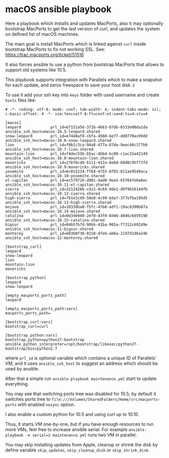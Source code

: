 # macOS ansible playbook

Here a playbook which installs and updates MacPorts, also it may optionally
bootstrap MacPorts to get the last version of curl, and updates the system on
defined list of macOS machines.

The main goal is install MacPorts which is linked against `curl` inside
bootstrap MacPorts to fix not working SSL. See: https://trac.macports.org/ticket/51516

It also forces ansible to use a python from bootstrap MacPorts that allows to
support old systems like 10.5.

This playbook supports integration with Parallels which to make a snapshot for
each update, and zeros freespace to save your host disk :)

To use it add your ssh key into `keys` folder with used username and create
`hosts` files like:

```
# -*- coding: utf-8; mode: conf; tab-width: 4; indent-tabs-mode: nil; c-basic-offset: 4 -*- vim:fenc=utf-8:ft=conf:et:sw=4:ts=4:sts=4

[macos]
leopard             prl_id=b7151a56-371b-4b63-87db-6533e00da1da ansible_ssh_host=macos-10.5-leopard.shared
snow-leopard        prl_id=e7448af8-cbfa-4560-be77-dd0770ac09dd ansible_ssh_host=macos-10.6-snow-leopard.shared
lion                prl_id=f0b1c3ca-94a8-477a-87de-9eec40c377b9 ansible_ssh_host=macos-10.7-lion.shared
mountain-lion       prl_id=f4dec53b-b5ac-4bbd-bc08-c1ac32a42149 ansible_ssh_host=macos-10.8-mountain-lion.shared
mavericks           prl_id=276f0cd8-6111-412a-8eb0-60d0c95ff3fd ansible_ssh_host=macos-10.9-mavericks.shared
yosemite            prl_id=6c015234-ff64-4755-8f92-811ae9549aca ansible_ssh_host=macos-10.10-yosemite.shared
el-capitan          prl_id=ec579726-d901-4ad0-9ea5-65f04fe0a8ec ansible_ssh_host=macos-10.11-el-capitan.shared
sierra              prl_id=3212426b-c412-4c64-9de1-d9f9016144fb ansible_ssh_host=macos-10.12-sierra.shared
high-sierra         prl_id=7b1e3cd9-58e0-4c99-bda7-377efba195d5 ansible_ssh_host=macos-10.13-high-sierra.shared
mojave              prl_id=1033dba8-f5fc-47b8-adf1-19ac8390b87a ansible_ssh_host=macos-10.14-mojave.shared
catalina            prl_id=0d3de040-2ef0-43f0-8d46-4046c6d59198 ansible_ssh_host=macos-10.15-catalina.shared
bigsur              prl_id=04b5fb7d-90bb-41ba-965a-f7312c692d9e ansible_ssh_host=macos-11-bigsur.shared
monterey            prl_id=b03b0f30-0158-4fe6-ab6a-2197d1d6a24b ansible_ssh_host=macos-12-monterey.shared

[bootstrap_curl]
leopard
snow-leopard
lion
mountain-lion
mavericks

[bootstrap_python]
leopard
snow-leopard

[empty_macports_ports_path]
leopard

[empty_macports_ports_path:vars]
macports_ports_path=

[bootstrap_curl:vars]
bootstrap_curl=curl

[bootstrap_python:vars]
bootstrap_python=python27-bootstrap
ansible_python_interpreter=/opt/bootstrap/libexec/python27-bootstrap/bin/python2.7
```
where `prl_id` is optional variable which contains a unique ID of Parallels' VM,
and it uses `ansible_ssh_host` to suggest an address which should be used by ansible.

After that a simple run `ansible-playbook maintenance.yml` start to update
everything.

You may see that switching ports tree was disabled for 10.5; by default it
switches ports tree to `file:///Volumes/SharedFolders/Home/src/macports-ports`
with enabled `nosync` option.

I also enable a custom python for 10.5 and using curl up to 10.10.

Thus, it starts VM one-by-one, but if you have enough resources to run more VMs,
feel free to increase ansible serial. For example `ansible-playbook -e serial=2
maintenance.yml` runs two VM in parallel.

You may skip installing updates from Apple, cleanup or shrink the disk by
define variable `skip_updates`, `skip_cleanup_disk` or `skip_shrink_disk`.
